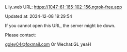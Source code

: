 Lily_web URL: https://1047-61-165-102-156.ngrok-free.app

Updated at: 2024-12-08 19:29:54

If you cannot open this URL, the server might be down.

Please contact: 

goley04@foxmail.com Or Wechat:GL_yeaH